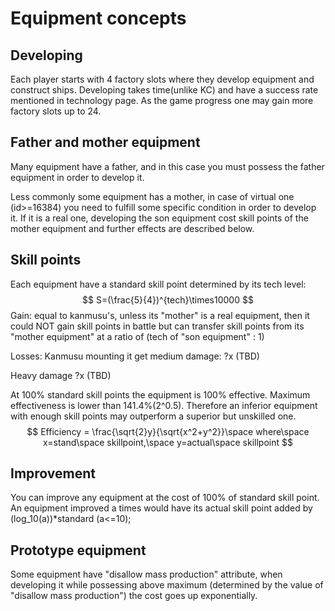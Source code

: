 # Equipment concepts

## Developing

Each player starts with 4 factory slots where they develop equipment and construct ships. Developing takes time(unlike KC) and have a success rate mentioned in technology page. As the game progress one may gain more factory slots up to 24.

## Father and mother equipment

Many equipment have a father, and in this case you must possess the father equipment in order to develop it.

Less commonly some equipment has a mother, in case of virtual one (id>=16384) you need to fulfill some specific condition in order to develop it. If it is a real one, developing the son equipment cost skill points of the mother equipment and further effects are described below.

## Skill points

Each equipment have a standard skill point determined by its tech level:
$$
S=(\frac{5}{4})^{tech}\times10000
$$
Gain: equal to kanmusu's, unless its "mother" is a real equipment, then it could NOT gain skill points in battle but can transfer skill points from its "mother equipment" at a ratio of (tech of "son equipment" : 1)

Losses: Kanmusu mounting it get medium damage: ?x (TBD)

Heavy damage ?x (TBD)

At 100% standard skill points the equipment is 100% effective. Maximum effectiveness is lower than 141.4%(2^0.5). Therefore an inferior equipment with enough skill points may outperform a superior but unskilled one.
$$
Efficiency = \frac{\sqrt{2}y}{\sqrt{x^2+y^2}}\space where\space x=stand\space skillpoint,\space y=actual\space skillpoint
$$

## Improvement

You can improve any equipment at the cost of 100% of standard skill point. An equipment improved a times would have its actual skill point added by (log_10(a))*standard (a<=10);

## Prototype equipment

Some equipment have "disallow mass production" attribute, when developing it while possessing above maximum (determined by the value of "disallow mass production") the cost goes up exponentially.

